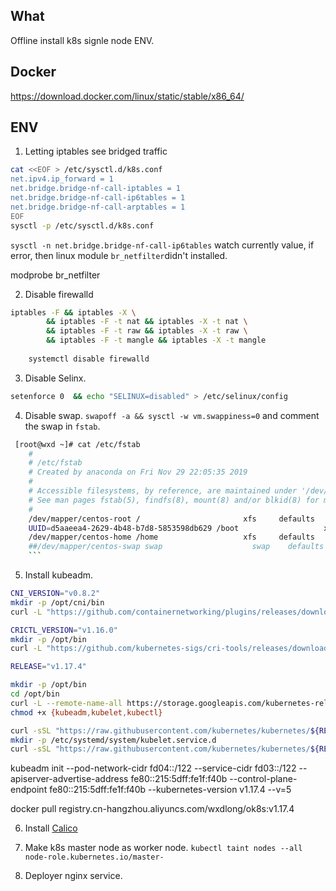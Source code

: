 
## What

Offline install k8s signle node ENV.

## Docker

https://download.docker.com/linux/static/stable/x86_64/


## ENV

1. Letting iptables see bridged traffic
```bash
cat <<EOF > /etc/sysctl.d/k8s.conf
net.ipv4.ip_forward = 1
net.bridge.bridge-nf-call-iptables = 1
net.bridge.bridge-nf-call-ip6tables = 1
net.bridge.bridge-nf-call-arptables = 1
EOF
sysctl -p /etc/sysctl.d/k8s.conf
```

`sysctl -n net.bridge.bridge-nf-call-ip6tables` watch currently value, if error, then linux module `br_netfilter`didn't installed.
 
modprobe br_netfilter 

2. Disable firewalld

```bash
iptables -F && iptables -X \
        && iptables -F -t nat && iptables -X -t nat \
        && iptables -F -t raw && iptables -X -t raw \
        && iptables -F -t mangle && iptables -X -t mangle
        
    systemctl disable firewalld
```

3. Disable Selinx.
```bash
setenforce 0  && echo "SELINUX=disabled" > /etc/selinux/config
```

4. Disable swap. `swapoff -a && sysctl -w vm.swappiness=0`  and comment the swap in `fstab`.

```bash
 [root@wxd ~]# cat /etc/fstab 
    #
    # /etc/fstab
    # Created by anaconda on Fri Nov 29 22:05:35 2019
    #
    # Accessible filesystems, by reference, are maintained under '/dev/disk'
    # See man pages fstab(5), findfs(8), mount(8) and/or blkid(8) for more info
    #
    /dev/mapper/centos-root /                       xfs     defaults        0 0
    UUID=d5aaeea4-2629-4b48-b7d8-5853598db629 /boot                   xfs     defaults        0 0
    /dev/mapper/centos-home /home                   xfs     defaults        0 0
    ##/dev/mapper/centos-swap swap                    swap    defaults        0 0
    ```
```

5. Install kubeadm. 

```bash
CNI_VERSION="v0.8.2"
mkdir -p /opt/cni/bin
curl -L "https://github.com/containernetworking/plugins/releases/download/${CNI_VERSION}/cni-plugins-linux-amd64-${CNI_VERSION}.tgz" | tar -C /opt/cni/bin -xz
```

```bash
CRICTL_VERSION="v1.16.0"
mkdir -p /opt/bin
curl -L "https://github.com/kubernetes-sigs/cri-tools/releases/download/${CRICTL_VERSION}/crictl-${CRICTL_VERSION}-linux-amd64.tar.gz" | tar -C /opt/bin -xz
```


```bash
RELEASE="v1.17.4"

mkdir -p /opt/bin
cd /opt/bin
curl -L --remote-name-all https://storage.googleapis.com/kubernetes-release/release/${RELEASE}/bin/linux/amd64/{kubeadm,kubelet,kubectl}
chmod +x {kubeadm,kubelet,kubectl}

curl -sSL "https://raw.githubusercontent.com/kubernetes/kubernetes/${RELEASE}/build/debs/kubelet.service" | sed "s:/usr/bin:/opt/bin:g" > /etc/systemd/system/kubelet.service
mkdir -p /etc/systemd/system/kubelet.service.d
curl -sSL "https://raw.githubusercontent.com/kubernetes/kubernetes/${RELEASE}/build/debs/10-kubeadm.conf" | sed "s:/usr/bin:/opt/bin:g" > /etc/systemd/system/kubelet.service.d/10-kubeadm.conf
```



kubeadm init --pod-network-cidr fd04::/122 --service-cidr fd03::/122 --apiserver-advertise-address  fe80::215:5dff:fe1f:f40b --control-plane-endpoint fe80::215:5dff:fe1f:f40b --kubernetes-version v1.17.4 --v=5

docker pull registry.cn-hangzhou.aliyuncs.com/wxdlong/ok8s:v1.17.4


6. Install [Calico](https://docs.projectcalico.org/)

7. Make k8s master node as worker node. `kubectl taint nodes --all node-role.kubernetes.io/master-`

8. Deployer nginx service.



 